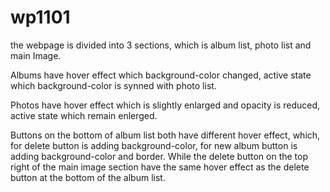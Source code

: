 # wp1101
the webpage is divided into 3 sections,
which is album list, photo list and main Image.

Albums have hover effect which background-color changed,
active state which background-color is synned with photo list.

Photos have hover effect which is slightly enlarged and opacity is reduced,
active state which remain enlerged.

Buttons on the bottom of album list both have different hover effect, 
which, for delete button is adding background-color,
for new album button is adding background-color and border.
While the delete button on the top right of the main image section have the same hover effect as the delete button at the bottom of the album list.
